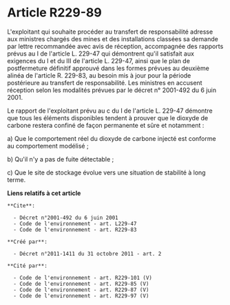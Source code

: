 # Article R229-89

L'exploitant qui souhaite procéder au transfert de responsabilité adresse aux ministres chargés des mines et des
installations classées sa demande par lettre recommandée avec avis de réception, accompagnée des rapports prévus au I de
l'article L. 229-47 qui démontrent qu'il satisfait aux exigences du I et du III de l'article L. 229-47, ainsi que le plan de
postfermeture définitif approuvé dans les formes prévues au deuxième alinéa de l'article R. 229-83, au besoin mis à jour pour
la période postérieure au transfert de responsabilité. Les ministres en accusent réception selon les modalités prévues par le
décret n° 2001-492 du 6 juin 2001. 

Le rapport de l'exploitant prévu au c du I de l'article L. 229-47 démontre que tous les éléments disponibles tendent à
prouver que le dioxyde de carbone restera confiné de façon permanente et sûre et notamment : 

a) Que le comportement réel du dioxyde de carbone injecté est conforme au comportement modélisé ; 

b) Qu'il n'y a pas de fuite détectable ; 

c) Que le site de stockage évolue vers une situation de stabilité à long terme.

**Liens relatifs à cet article**

	**Cite**:

	  - Décret n°2001-492 du 6 juin 2001
	  - Code de l'environnement - art. L229-47
	  - Code de l'environnement - art. R229-83

	**Créé par**:

	  - Décret n°2011-1411 du 31 octobre 2011 - art. 2

	**Cité par**:

	  - Code de l'environnement - art. R229-101 (V)
	  - Code de l'environnement - art. R229-85 (V)
	  - Code de l'environnement - art. R229-87 (V)
	  - Code de l'environnement - art. R229-97 (V)
